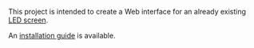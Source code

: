 This project is intended to create a Web interface for an already existing [LED screen](https://uboopenfactory.univ-brest.fr/Les-projets/Panneau-de-leds-pour-course-bmx).

An [installation guide](guide.md) is available.
